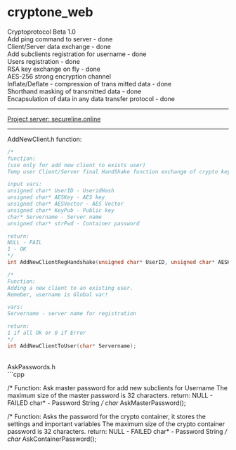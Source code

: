 # cryptone_web <br>
Cryptoprotocol Beta 1.0 <br>
Add ping command to server - done  <br>
Client/Server data exchange - done <br>
Add subclients registration for username - done <br>
Users registration - done <br>
RSA key exchange on fly - done <br>
AES-256 strong encryption channel <br>
Inflate/Deflate - compression of trans mitted data - done <br>
Shorthand masking of transmitted data - done <br>
Encapsulation of data in any data transfer protocol - done <br>
<hr>
<a href="https://secureline.online/">Project server: secureline.online</a><br>
<hr>
 
AddNewClient.h function:<br> 
```cpp
/*
function:
(use only for add new client to exists user)
Temp user Client/Server final HandShake function exchange of crypto keys and public keys

input vars:
unsigned char* UserID - UseridHash
unsigned char* AESKey - AES key
unsigned char* AESVector - AES Vector
unsigned char* KeyPub - Public key
char* Servername - Server name
unsigned char* strPwd - Container password

return:
NULL - FAIL
1 - OK
*/
int AddNewClientRegHandshake(unsigned char* UserID, unsigned char* AESKey, unsigned char* AESVector, unsigned char*KeyPub, char* Servername, unsigned char* strPwd);

/*
Function:
Adding a new client to an existing user.
Remeber, username is Global var!

vars:
Servername - server name for registration

return:
1 if all Ok or 0 if Error
*/
int AddNewClientToUser(char* Servername);
```
<br>
AskPasswords.h<br>
```cpp

/*
Function:
Ask master password for add new subclients for Username
The maximum size of the master password is 32 characters.
return:
NULL - FAILED
char* - Password String
*/
char* AskMasterPassword();

/*
Function:
Asks the password for the crypto container, it stores the settings and important variables
The maximum size of the crypto container password is 32 characters.
return:
NULL - FAILED
char* - Password String
*/
char* AskContainerPassword();
```
